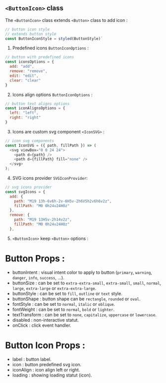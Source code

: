 ## `<ButtonIcon>` class

The `<ButtonIcon>` class extends `<Button>` class to add icon :

```js
// button icon style
// extends button style
const ButtonIconStyle = styled(ButtonStyle)`
```

1. Predefined icons `ButtonIconOptions` :

```js
// button with predefined icons
const iconsOptions = {
  add: "add",
  remove: "remove",
  edit: "edit",
  clear: "clear"
}
```

2. Icons align options `ButtonIconOptions` :

```js
// button text aligns options
const iconAlignsOptions = {
  left: "left",
  right: "right"
}
```

3. Icons are custom svg component `<IconSVG>` :

```js
// icon svg components
const IconSVG = ({ path, fillPath }) => (
  <svg viewBox="0 0 24 24">
    <path d={path} />
    <path d={fillPath} fill="none" />
  </svg>
);
```

4. SVG icons provider `SVGIconProvider`:

```js
// svg icons provider
const svgIcons = {
  add: {
    path: "M19 13h-6v6h-2v-6H5v-2h6V5h2v6h6v2z",
    fillPath: "M0 0h24v24H0z"
  },
  remove: {
    path: "M19 13H5v-2h14v2z",
    fillPath: "M0 0h24v24H0z"
  },
```

5. `<ButtonIcon>` keep `<Button>` options :

# Button Props :
- buttonIntent : visual intent color to apply to button (`primary`, `warning`, `danger`, `info`, `success`, ...).
- buttonSize : can be set to `extra-extra-small`, `extra-small`, `small`, `normal`, `large`, `extra-large` or  `extra-extra-large`.
- buttonStyle : can be set to `fill`, `outline` or `text` style.
- buttonShape : button shape can be `rectangle`, `rounded` or `oval`.
- fontStyle : can be set to `normal`, `italic` or `oblique`.
- fontWeight : can be set to `normal`, `bold` or `lighter`.
- textTransform :  can be set to `none`, `capitalize`, `uppercase` or `lowercase`.
- disabled : non-interactive statut.
- onClick : click event handler.

# Button Icon Props :
- label : button label.
- icon : button predefined svg icon.
- iconAlign : icon align left or right.
- loading : showing loading statut (icon).